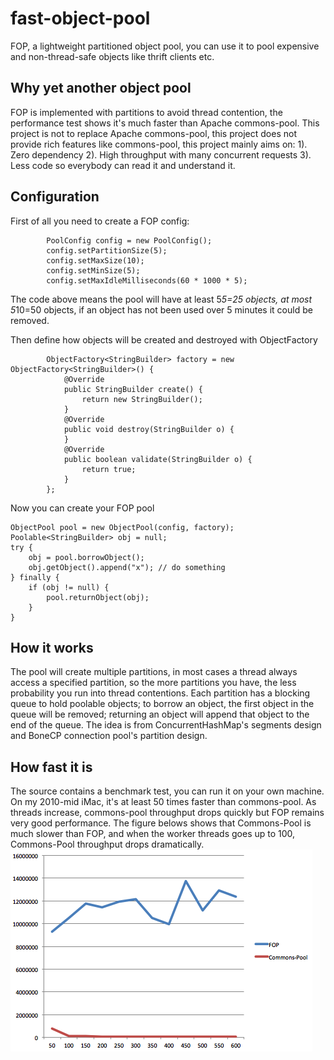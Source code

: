 fast-object-pool
================

FOP, a lightweight partitioned object pool, you can use it to pool expensive and non-thread-safe objects like thrift clients etc.

Why yet another object pool
--------------

FOP is implemented with partitions to avoid thread contention, the performance test shows it's much faster than Apache commons-pool. This project is not to replace Apache commons-pool, this project does not provide rich features like commons-pool, this project mainly aims on:
1). Zero dependency
2). High throughput with many concurrent requests
3). Less code so everybody can read it and understand it.


Configuration
-------------
First of all you need to create a FOP config:
```
        PoolConfig config = new PoolConfig();
        config.setPartitionSize(5);
        config.setMaxSize(10);
        config.setMinSize(5);
        config.setMaxIdleMilliseconds(60 * 1000 * 5);
```
The code above means the pool will have at least 5*5=25 objects, at most 5*10=50 objects, if an object has not been used over 5 minutes it could be removed.

Then define how objects will be created and destroyed with ObjectFactory
```
        ObjectFactory<StringBuilder> factory = new ObjectFactory<StringBuilder>() {
            @Override
            public StringBuilder create() {
                return new StringBuilder();
            }
            @Override
            public void destroy(StringBuilder o) {
            }
            @Override
            public boolean validate(StringBuilder o) {
                return true;
            }
        };
```

Now you can create your FOP pool
```
ObjectPool pool = new ObjectPool(config, factory);
Poolable<StringBuilder> obj = null;
try {
    obj = pool.borrowObject();
    obj.getObject().append("x"); // do something
} finally {
    if (obj != null) {
        pool.returnObject(obj);
    }
}
```

How it works
--------------
The pool will create multiple partitions, in most cases a thread always access a specified partition, so the more partitions you have, the less probability you run into thread contentions. Each partition has a blocking queue to hold poolable objects; to borrow an object, the first object in the queue will be removed; returning an object will append that object to the end of the queue. The idea is from ConcurrentHashMap's segments design and BoneCP connection pool's partition design.


How fast it is
--------------
The source contains a benchmark test, you can run it on your own machine. On my 2010-mid iMac, it's at least 50 times faster than commons-pool. As threads increase, commons-pool throughput drops quickly but FOP remains very good performance.
The figure belows shows that Commons-Pool is much slower than FOP, and when the worker threads goes up to 100, Commons-Pool throughput drops dramatically.
![](docs/benchmark.png?raw=true)
